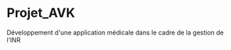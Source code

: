 Projet_AVK
==========
Développement d'une application médicale dans le cadre de la gestion de l'INR
